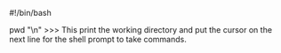 #!/bin/bash

pwd "\n" >>> This print the working directory and put the cursor on the next line for the shell prompt to take commands.
